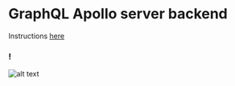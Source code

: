 # GraphQL Apollo server  backend

Instructions [here](https://www.apollographql.com/docs/apollo-server/ee7fbac9c0ca5b1dd6aef886bb695e63/index-diagram.svg)

### **!**

![alt text](https://www.apollographql.com/docs/apollo-server/ee7fbac9c0ca5b1dd6aef886bb695e63/index-diagram.svg)
